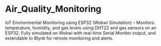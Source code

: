 # Air_Quality_Monitoring
IoT Environmental Monitoring using ESP32 (Wokwi Simulation) – Monitors temperature, humidity, and gas levels using DHT22 and gas sensors on an ESP32. Fully simulated on Wokwi with real-time Serial Monitor output, and extendable to Blynk for remote monitoring and alerts.
